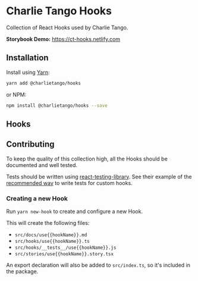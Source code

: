 # Charlie Tango Hooks

Collection of React Hooks used by Charlie Tango.

**Storybook Demo:** https://ct-hooks.netlify.com

## Installation

Install using [Yarn](https://yarnpkg.com):

```sh
yarn add @charlietango/hooks
```

or NPM:

```sh
npm install @charlietango/hooks --save
```

## Hooks

<!-- HOOKS_START -->
<!-- HOOKS_END -->

## Contributing

To keep the quality of this collection high, all the Hooks should be documented
and well tested.

Tests should be written using
[react-testing-library](https://github.com/kentcdodds/react-testing-library).
See their example of the
[recommended way](https://github.com/kentcdodds/react-testing-library/blob/master/examples/__tests__/react-hooks.js)
to write tests for custom hooks.

### Creating a new Hook

Run `yarn new-hook` to create and configure a new Hook.

This will create the following files:

- `src/docs/use{{hookName}}.md`
- `src/hooks/use{{hookName}}.ts`
- `src/hooks/__tests__/use{{hookName}}.js`
- `src/stories/use{{hookName}}.story.tsx`

An export declaration will also be added to `src/index.ts`, so it's included in
the package.
